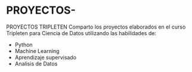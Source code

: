 # PROYECTOS-
PROYECTOS TRIPLETEN
Comparto los proyectos elaborados en el curso Tripleten para Ciencia de Datos utilizando las habilidades de:
* Python
* Machine Learning
* Aprendizaje supervisado
* Analisis de Datos
